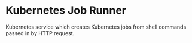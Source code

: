 # Kubernetes Job Runner

Kubernetes service which creates Kubernetes jobs from shell commands passed in by HTTP request.
